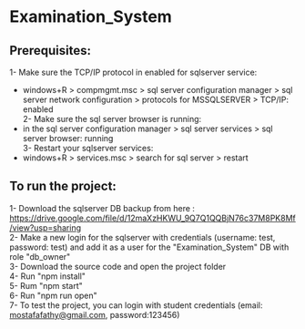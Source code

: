 # Examination_System

## Prerequisites: <br />
1- Make sure the TCP/IP protocol in enabled for sqlserver service: <br />
- windows+R > compmgmt.msc > sql server configuration manager > sql server network configuration > protocols for MSSQLSERVER > TCP/IP: enabled <br />
2- Make sure the sql server browser is running: <br />
- in the sql server configuration manager > sql server services > sql server browser: running <br />
3- Restart your sqlserver services: <br />
- windows+R > services.msc > search for sql server > restart <br />

## To run the project: <br />
1- Download the sqlserver DB backup from here : https://drive.google.com/file/d/12maXzHKWU_9Q7Q1QQBjN76c37M8PK8Mf/view?usp=sharing <br />
2- Make a new login for the sqlserver with credentials (username: test, password: test) and add it as a user for the "Examination_System" DB with role "db_owner" <br />
3- Download the source code and open the project folder<br />
4- Run "npm install"<br />
5- Rum "npm start"<br />
6- Run "npm run open"<br />
7- To test the project, you can login with student credentials (email: mostafafathy@gmail.com, password:123456) <br/>
